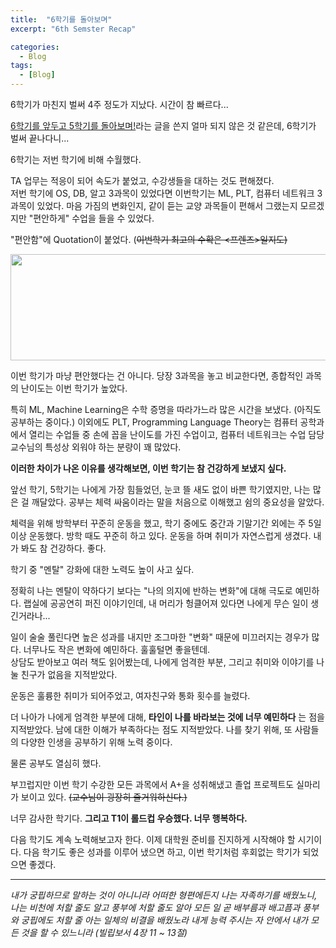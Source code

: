 ```yaml
---
title:  "6학기를 돌아보며"
excerpt: "6th Semster Recap"

categories:
  - Blog
tags:
  - [Blog]
---
```


6학기가 마친지 벌써 4주 정도가 지났다. 시간이 참 빠르다...

[6학기를 앞두고 5학기를 돌아보며!](../../../recent/6th-Semester)라는 글을 쓴지 얼마 되지 않은 것 같은데, 6학기가 벌써 끝나다니...

6학기는 저번 학기에 비해 수월했다. 

TA 업무는 적응이 되어 속도가 붙었고, 수강생들을 대하는 것도 편해졌다. <br>
저번 학기에 OS, DB, 알고 3과목이 있었다면 이번학기는 ML, PLT, 컴퓨터 네트워크 3과목이 있었다. 마음 가짐의 변화인지, 같이 듣는 교양 과목들이 편해서 그랬는지 모르겠지만 "편안하게" 수업을 들을 수 있었다. 

"편안함"에 Quotation이 붙었다. (~~이번학기 최고의 수확은 <프렌즈>일지도)~~

<img src = "../../../assets/Joey_Quotation.jpg" width = "700" height = "170" >


이번 학기가 마냥 편안했다는 건 아니다. 당장 3과목을 놓고 비교한다면, 종합적인 과목의 난이도는 이번 학기가 높았다. 

특히 ML, Machine Learning은 수학 증명을 따라가느라 많은 시간을 보냈다. (아직도 공부하는 중이다.)
이외에도 PLT, Programming Language Theory는 컴퓨터 공학과에서 열리는 수업들 중 손에 꼽을 난이도를 가진 수업이고, 컴퓨터 네트워크는 수업 담당 교수님의 특성상 외워야 하는 분량이 꽤 많았다. 

**이러한 차이가 나온 이유를 생각해보면, 이번 학기는 참 건강하게 보냈지 싶다.**

앞선 학기, 5학기는 나에게 가장 힘들었던, 눈코 뜰 새도 없이 바쁜 학기였지만, 나는 많은 걸 깨달았다. 공부는 체력 싸움이라는 말을 처음으로 이해했고 쉼의 중요성을 알았다.

체력을 위해 방학부터 꾸준히 운동을 했고, 학기 중에도 중간과 기말기간 외에는 주 5일 이상 운동했다. 방학 때도 꾸준히 하고 있다. 
운동을 하며 취미가 자연스럽게 생겼다. 내가 봐도 참 건강하다. 좋다. 

학기 중 "멘탈" 강화에 대한 노력도 높이 사고 싶다. 

정확히 나는 멘탈이 약하다기 보다는 "나의 의지에 반하는 변화"에 대해 극도로 예민하다. 
랩실에 공공연히 퍼진 이야기인데, 내 머리가 헝클어져 있다면 나에게 무슨 일이 생긴거라나...

일이 술술 풀린다면 높은 성과를 내지만 조그마한 "변화" 때문에 미끄러지는 경우가 많다. 너무나도 작은 변화에 예민하다. 훌훌털면 좋을텐데. <br>
상담도 받아보고 여러 책도 읽어봤는데, 나에게 엄격한 부분, 그리고 취미와 이야기를 나눌 친구가 없음을 지적받았다. 

운동은 훌륭한 취미가 되어주었고, 여자친구와 통화 횟수를 늘렸다.

더 나아가 나에게 엄격한 부분에 대해, **타인이 나를 바라보는 것에 너무 예민하다** 는 점을 지적받았다.
남에 대한 이해가 부족하다는 점도 지적받았다. 나를 찾기 위해, 또 사람들의 다양한 인생을 공부하기 위해 노력 중이다. 

물론 공부도 열심히 했다. 

부끄럽지만 이번 학기 수강한 모든 과목에서 A+을 성취해냈고 졸업 프로젝트도 실마리가 보이고 있다. ~~(교수님이 굉장히 즐거워하신다.)~~

너무 감사한 학기다. **그리고 T1이 롤드컵 우승했다. 너무 행복하다.**

다음 학기도 계속 노력해보고자 한다. 이제 대학원 준비를 진지하게 시작해야 할 시기이다. 다음 학기도 좋은 성과를 이루어 냈으면 하고, 이번 학기처럼 후회없는 학기가 되었으면 좋겠다. 

---

*내가 궁핍하므로 말하는 것이 아니니라 어떠한 형편에든지 나는 자족하기를 배웠노니, 나는 비천에 처할 줄도 알고 풍부에 처할 줄도 알아 모든 일 곧 배부름과 배고픔과 풍부와 궁핍에도 처할 줄 아는 일체의 비결을 배웠노라 내게 능력 주시는 자 안에서 내가 모든 것을 할 수 있느니라 (빌립보서 4장 11 ~ 13절)*